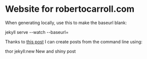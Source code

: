 # Website for robertocarroll.com

When generating locally, use this to make the baseurl blank:

jekyll serve --watch --baseurl=

Thanks to [this post](http://jonasforsberg.se/2012/12/28/create-jekyll-posts-from-the-command-line) I can create posts from the command line using: 

thor jekyll:new New and shiny post 




